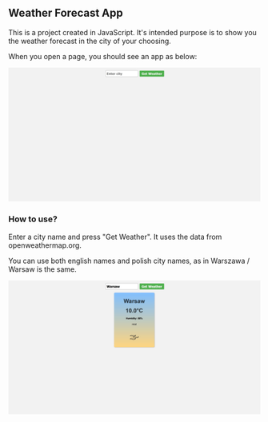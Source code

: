## Weather Forecast App

This is a project created in JavaScript. It's intended purpose is to show you the weather forecast in the city of your choosing.

When you open a page, you should see an app as below:

![An example of app page](WFA1.jpg?raw=true "page example")

### How to use?

Enter a city name and press "Get Weather". It uses the data from openweathermap.org.

You can use both english names and polish city names, as in Warszawa / Warsaw is the same. 

![An example of forecast](WFA2.jpg?raw=true "page example")



